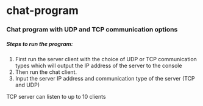 # chat-program
<h3>Chat program with UDP and TCP communication options</h3>
<h5>Steps to run the program:</h5>
<ol>
  <li>First run the server client with the choice of UDP or TCP communication types which will output the IP address of the server to the console</li>
  <li>Then run the chat client.</li>
  <li>Input the server IP address and communication type of the server (TCP and UDP)</li>
</ol>
TCP server can listen to up to 10 clients
